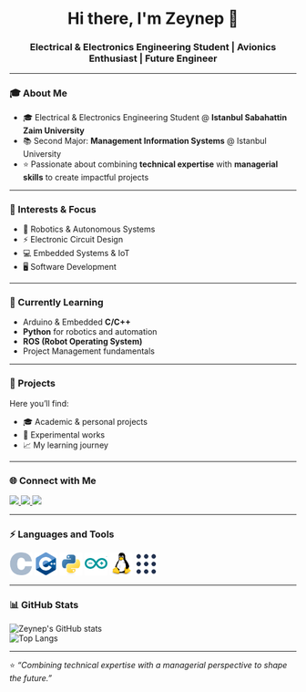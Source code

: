 <h1 align="center">Hi there, I'm Zeynep 👋</h1>
<h3 align="center">Electrical & Electronics Engineering Student | Avionics Enthusiast | Future Engineer</h3>

---

### 🎓 About Me  
- 🎓 Electrical & Electronics Engineering Student @ **Istanbul Sabahattin Zaim University**  
- 📚 Second Major: **Management Information Systems** @ Istanbul University  
- ⭐ Passionate about combining **technical expertise** with **managerial skills** to create impactful projects  

---

### 🔧 Interests & Focus  
- 🤖 Robotics & Autonomous Systems  
- ⚡ Electronic Circuit Design  
- 💻 Embedded Systems & IoT  
- 🖥️ Software Development  

---

### 🌱 Currently Learning  
- Arduino & Embedded **C/C++**  
- **Python** for robotics and automation  
- **ROS (Robot Operating System)**  
- Project Management fundamentals  

---

### 📂 Projects  
Here you’ll find:  
- 🎓 Academic & personal projects  
- 🧪 Experimental works  
- 📈 My learning journey  

---

### 🌐 Connect with Me  
<p align="left">
<a href="https://github.com/zey606" target="_blank">
  <img src="https://img.shields.io/badge/GitHub-100000?style=for-the-badge&logo=github&logoColor=white"/>
</a>
<a href="https://www.linkedin.com/in/zeynep-%C3%B6zen-864459349/" target="_blank">
  <img src="https://img.shields.io/badge/LinkedIn-0077B5?style=for-the-badge&logo=linkedin&logoColor=white"/>
</a>
<a href="https://instagram.com/606ozen707" target="_blank">
  <img src="https://img.shields.io/badge/Instagram-E4405F?style=for-the-badge&logo=instagram&logoColor=white"/>
</a>
</p>

---

### ⚡ Languages and Tools  
<p align="left">
  <img src="https://raw.githubusercontent.com/devicons/devicon/master/icons/c/c-original.svg" alt="c" width="40" height="40"/> 
  <img src="https://raw.githubusercontent.com/devicons/devicon/master/icons/cplusplus/cplusplus-original.svg" alt="cpp" width="40" height="40"/> 
  <img src="https://raw.githubusercontent.com/devicons/devicon/master/icons/python/python-original.svg" alt="python" width="40" height="40"/> 
  <img src="https://raw.githubusercontent.com/devicons/devicon/master/icons/arduino/arduino-original.svg" alt="arduino" width="40" height="40"/> 
  <img src="https://raw.githubusercontent.com/devicons/devicon/master/icons/linux/linux-original.svg" alt="linux" width="40" height="40"/> 
  <img src="https://raw.githubusercontent.com/devicons/devicon/master/icons/ros/ros-original.svg" alt="ros" width="40" height="40"/>
</p>

---

### 📊 GitHub Stats  
![Zeynep's GitHub stats](https://github-readme-stats.vercel.app/api?username=zey606&show_icons=true&theme=radical)  
![Top Langs](https://github-readme-stats.vercel.app/api/top-langs/?username=zey606&layout=compact&theme=radical)  

---

⭐ *“Combining technical expertise with a managerial perspective to shape the future.”*  

